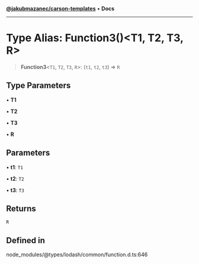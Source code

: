 [**@jakubmazanec/carson-templates**](../../../README.md) • **Docs**

---

# Type Alias: Function3()\<T1, T2, T3, R\>

> **Function3**\<`T1`, `T2`, `T3`, `R`\>: (`t1`, `t2`, `t3`) => `R`

## Type Parameters

• **T1**

• **T2**

• **T3**

• **R**

## Parameters

• **t1**: `T1`

• **t2**: `T2`

• **t3**: `T3`

## Returns

`R`

## Defined in

node_modules/@types/lodash/common/function.d.ts:646
